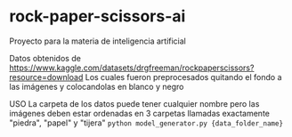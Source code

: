# rock-paper-scissors-ai
Proyecto para la materia de inteligencia artificial

Datos obtenidos de https://www.kaggle.com/datasets/drgfreeman/rockpaperscissors?resource=download
Los cuales fueron preprocesados quitando el fondo a las imágenes y colocandolas en blanco y negro

USO
La carpeta de los datos puede tener cualquier nombre pero las imágenes deben estar ordenadas en 3 carpetas llamadas exactamente
"piedra", "papel" y "tijera"
 `python model_generator.py {data_folder_name}`
